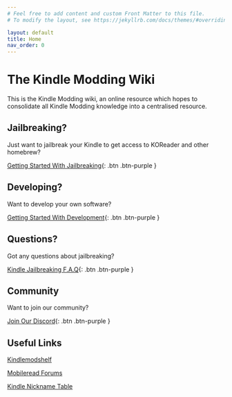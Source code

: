 ```yaml
---
# Feel free to add content and custom Front Matter to this file.
# To modify the layout, see https://jekyllrb.com/docs/themes/#overriding-theme-defaults

layout: default
title: Home
nav_order: 0
---
```


# The Kindle Modding Wiki
This is the Kindle Modding wiki, an online resource which hopes to consolidate all Kindle Modding knowledge into a centralised resource.

## Jailbreaking?
Just want to jailbreak your Kindle to get access to KOReader and other homebrew?

[Getting Started With Jailbreaking](/jailbreaking/getting-started.md){: .btn .btn-purple }

## Developing?
Want to develop your own software?

[Getting Started With Development](/kindle-dev){: .btn .btn-purple }

## Questions?
Got any questions about jailbreaking?

[Kindle Jailbreaking F.A.Q](/jailbreaking/jailbreak-faq.md){: .btn .btn-purple }

## Community
Want to join our community?

[Join Our Discord](https://dsc.gg/kindle-modding){: .btn .btn-purple }

## Useful Links
[Kindlemodshelf](https://kindlemodshelf.me/)

[Mobileread Forums](https://www.mobileread.com/forums/forumdisplay.php?f=150)

[Kindle Nickname Table](https://wiki.mobileread.com/wiki/Kindle_Serial_Numbers)
